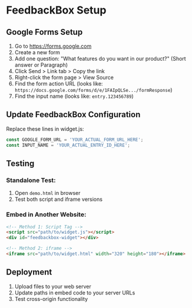 # FeedbackBox Setup

## Google Forms Setup

1. Go to https://forms.google.com
2. Create a new form
3. Add one question: "What features do you want in our product?" (Short answer or Paragraph)
4. Click Send > Link tab > Copy the link
5. Right-click the form page > View Source
6. Find the form action URL (looks like: `https://docs.google.com/forms/d/e/1FAIpQLSe.../formResponse`)
7. Find the input name (looks like: `entry.123456789`)

## Update FeedbackBox Configuration

Replace these lines in widget.js:
```javascript
const GOOGLE_FORM_URL = 'YOUR_ACTUAL_FORM_URL_HERE';
const INPUT_NAME = 'YOUR_ACTUAL_ENTRY_ID_HERE';
```

## Testing

### Standalone Test:
1. Open `demo.html` in browser
2. Test both script and iframe versions

### Embed in Another Website:
```html
<!-- Method 1: Script Tag -->
<script src="path/to/widget.js"></script>
<div id="feedbackbox-widget"></div>

<!-- Method 2: iframe -->
<iframe src="path/to/widget.html" width="320" height="180"></iframe>
```

## Deployment

1. Upload files to your web server
2. Update paths in embed code to your server URLs
3. Test cross-origin functionality